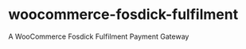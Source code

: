 woocommerce-fosdick-fulfilment
==============================

A WooCommerce Fosdick Fulfilment Payment Gateway

